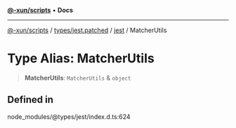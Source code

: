 [**@-xun/scripts**](../../../../../README.md) • **Docs**

***

[@-xun/scripts](../../../../../README.md) / [types/jest.patched](../../../README.md) / [jest](../README.md) / MatcherUtils

# Type Alias: MatcherUtils

> **MatcherUtils**: `MatcherUtils` & `object`

## Defined in

node\_modules/@types/jest/index.d.ts:624
